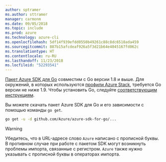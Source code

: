 ```yaml
---
author: sptramer
ms.author: sttramer
manager: carmonm
ms.date: 09/05/2018
ms.topic: include
ms.prod: azure
ms.technology: azure-cli
ms.openlocfilehash: 5df14f939efdd0550b49261c88c8dc6518ada459
ms.sourcegitcommit: 887b15afcdeaf926a5f3d21b64e4045167fd062c
ms.translationtype: HT
ms.contentlocale: ru-RU
ms.lasthandoff: 11/23/2018
ms.locfileid: "52293541"
---
```

[Пакет Azure SDK для Go](https://github.com/Azure/azure-sdk-for-go) совместим с Go версии 1.8 и выше. Для окружений, в которых используются [профили Azure Stack](/azure/azure-stack/user/azure-stack-version-profiles-go), требуется Go версии не ниже 1.9.
Чтобы установить Go, следуйте [соответствующим инструкциям](https://golang.org/doc/install).

Вы можете скачать пакет Azure SDK для Go и его зависимости с помощью команды `go get`.

```bash
go get -u -d github.com/Azure/azure-sdk-for-go/...
```

> [!WARNING]
> Убедитесь, что в URL-адресе слово `Azure` написано с прописной буквы. В противном случае при работе с пакетом SDK могут возникнуть проблемы импорта, связанные с регистром. `Azure` также нужно указывать с прописной буквы в операторах импорта.

